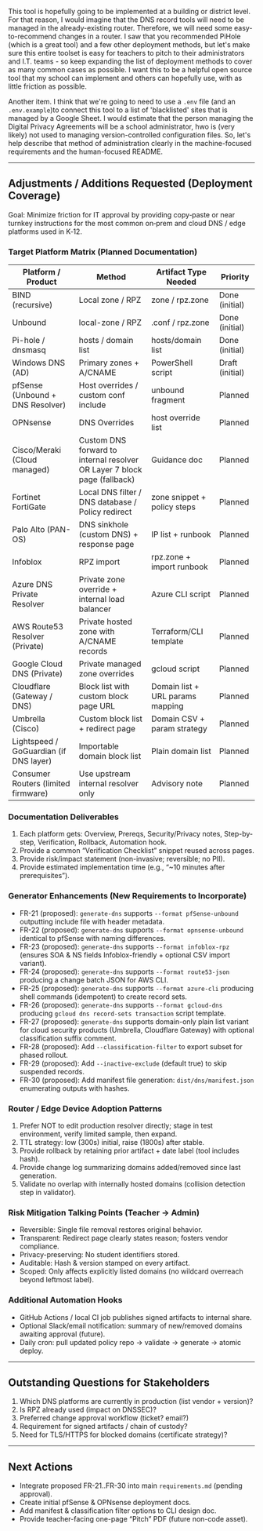 This tool is hopefully going to be implemented at a building or district level. For that reason, I would imagine that the DNS record tools will need to be managed in the already-existing router. Therefore, we will need some easy-to-recommend changes in a router. I saw that you recommended PiHole (which is a great tool) and a few other deployment methods, but let's make sure this entire toolset is easy for teachers to pitch to their administrators and I.T. teams - so keep expanding the list of deployment methods to cover as many common cases as possible. I want this to be a helpful open source tool that my school can implement and others can hopefully use, with as little friction as possible. 

Another item. I think that we're going to need to use a `.env` file (and an `.env.example`)to connect this tool to a list of 'blacklisted' sites that is managed by a Google Sheet. I would estimate that the person managing the Digital Privacy Agreements will be a school administrator, hwo is (very likely) not used to managing version-controlled configuration files. So, let's help describe that method of administration clearly in the machine-focused requirements and the human-focused README.

---
## Adjustments / Additions Requested (Deployment Coverage)
Goal: Minimize friction for IT approval by providing copy‑paste or near turnkey instructions for the most common on‑prem and cloud DNS / edge platforms used in K‑12.

### Target Platform Matrix (Planned Documentation)
| Platform / Product | Method | Artifact Type Needed | Priority |
|--------------------|--------|----------------------|----------|
| BIND (recursive) | Local zone / RPZ | zone / rpz.zone | Done (initial) |
| Unbound | local-zone / RPZ | .conf / rpz.zone | Done (initial) |
| Pi-hole / dnsmasq | hosts / domain list | hosts/domain list | Done (initial) |
| Windows DNS (AD) | Primary zones + A/CNAME | PowerShell script | Draft (initial) |
| pfSense (Unbound + DNS Resolver) | Host overrides / custom conf include | unbound fragment | Planned |
| OPNsense | DNS Overrides | host override list | Planned |
| Cisco/Meraki (Cloud managed) | Custom DNS forward to internal resolver OR Layer 7 block page (fallback) | Guidance doc | Planned |
| Fortinet FortiGate | Local DNS filter / DNS database / Policy redirect | zone snippet + policy steps | Planned |
| Palo Alto (PAN-OS) | DNS sinkhole (custom DNS) + response page | IP list + runbook | Planned |
| Infoblox | RPZ import | rpz.zone + import runbook | Planned |
| Azure DNS Private Resolver | Private zone override + internal load balancer | Azure CLI script | Planned |
| AWS Route53 Resolver (Private) | Private hosted zone with A/CNAME records | Terraform/CLI template | Planned |
| Google Cloud DNS (Private) | Private managed zone overrides | gcloud script | Planned |
| Cloudflare (Gateway / DNS) | Block list with custom block page URL | Domain list + URL params mapping | Planned |
| Umbrella (Cisco) | Custom block list + redirect page | Domain CSV + param strategy | Planned |
| Lightspeed / GoGuardian (if DNS layer) | Importable domain block list | Plain domain list | Planned |
| Consumer Routers (limited firmware) | Use upstream internal resolver only | Advisory note | Planned |

### Documentation Deliverables
1. Each platform gets: Overview, Prereqs, Security/Privacy notes, Step-by-step, Verification, Rollback, Automation hook.
2. Provide a common “Verification Checklist” snippet reused across pages.
3. Provide risk/impact statement (non-invasive; reversible; no PII).
4. Provide estimated implementation time (e.g., “~10 minutes after prerequisites”).

### Generator Enhancements (New Requirements to Incorporate)
- FR-21 (proposed): `generate-dns` supports `--format pfSense-unbound` outputting include file with header metadata.
- FR-22 (proposed): `generate-dns` supports `--format opnsense-unbound` identical to pfSense with naming differences.
- FR-23 (proposed): `generate-dns` supports `--format infoblox-rpz` (ensures SOA & NS fields Infoblox-friendly + optional CSV import variant).
- FR-24 (proposed): `generate-dns` supports `--format route53-json` producing a change batch JSON for AWS CLI.
- FR-25 (proposed): `generate-dns` supports `--format azure-cli` producing shell commands (idempotent) to create record sets.
- FR-26 (proposed): `generate-dns` supports `--format gcloud-dns` producing `gcloud dns record-sets transaction` script template.
- FR-27 (proposed): `generate-dns` supports domain-only plain list variant for cloud security products (Umbrella, Cloudflare Gateway) with optional classification suffix comment.
- FR-28 (proposed): Add `--classification-filter` to export subset for phased rollout.
- FR-29 (proposed): Add `--inactive-exclude` (default true) to skip suspended records.
- FR-30 (proposed): Add manifest file generation: `dist/dns/manifest.json` enumerating outputs with hashes.

### Router / Edge Device Adoption Patterns
1. Prefer NOT to edit production resolver directly; stage in test environment, verify limited sample, then expand.
2. TTL strategy: low (300s) initial, raise (1800s) after stable.
3. Provide rollback by retaining prior artifact + date label (tool includes hash).
4. Provide change log summarizing domains added/removed since last generation.
5. Validate no overlap with internally hosted domains (collision detection step in validator).

### Risk Mitigation Talking Points (Teacher -> Admin)
- Reversible: Single file removal restores original behavior.
- Transparent: Redirect page clearly states reason; fosters vendor compliance.
- Privacy-preserving: No student identifiers stored.
- Auditable: Hash & version stamped on every artifact.
- Scoped: Only affects explicitly listed domains (no wildcard overreach beyond leftmost label).

### Additional Automation Hooks
- GitHub Actions / local CI job publishes signed artifacts to internal share.
- Optional Slack/email notification: summary of new/removed domains awaiting approval (future).
- Daily cron: pull updated policy repo -> validate -> generate -> atomic deploy.

---
## Outstanding Questions for Stakeholders
1. Which DNS platforms are currently in production (list vendor + version)?
2. Is RPZ already used (impact on DNSSEC)?
3. Preferred change approval workflow (ticket? email?)
4. Requirement for signed artifacts / chain of custody?
5. Need for TLS/HTTPS for blocked domains (certificate strategy)?

---
## Next Actions
- Integrate proposed FR-21..FR-30 into main `requirements.md` (pending approval).
- Create initial pfSense & OPNsense deployment docs.
- Add manifest & classification filter options to CLI design doc.
- Provide teacher-facing one-page “Pitch” PDF (future non-code asset).